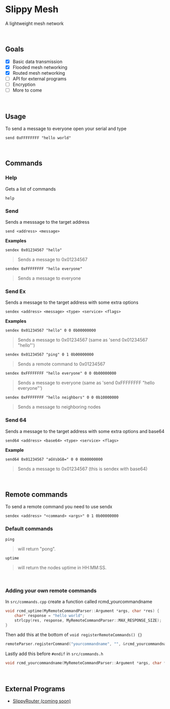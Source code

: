 # Slippy Mesh
A lightweight mesh network

<br>

## Goals
- [x] Basic data transmission
- [x] Flooded mesh networking
- [x] Routed mesh networking
- [ ] API for external programs
- [ ] Encryption
- [ ] More to come

<br>

## Usage
To send a message to everyone open your serial and type
```
send 0xFFFFFFFF "hello world"
```

<br>

## Commands
### Help
Gets a list of commands
```
help
```

### Send
Sends a messsage to the target address
```
send <address> <message>
```
**Examples**
```
sendex 0x01234567 "hello"
```
> Sends a message to 0x01234567

```
sendex 0xFFFFFFFF "hello everyone"
```
> Sends a message to everyone

### Send Ex
Sends a message to the target address with some extra options
```
sendex <address> <message> <type> <service> <flags>
```
**Examples**
```
sendex 0x01234567 "hello" 0 0 0b00000000
```
> Sends a message to 0x01234567 (same as 'send 0x01234567 "hello"')

```
sendex 0x01234567 "ping" 0 1 0b00000000
```
> Sends a remote command to 0x01234567

```
sendex 0xFFFFFFFF "hello everyone" 0 0 0b00000000
```
> Sends a message to everyone (same as 'send 0xFFFFFFFF "hello everyone"')

```
sendex 0xFFFFFFFF "hello neighbors" 0 0 0b10000000
```
> Sends a message to neighboring nodes

### Send 64
Sends a message to the target address with some extra options and base64
```
send64 <address> <base64> <type> <service> <flags>
```

**Example**
```
send64 0x01234567 "aGVsbG8=" 0 0 0b00000000
```
> Sends a message to 0x01234567 (this is sendex with base64)

<br>

## Remote commands
To send a remote command you need to use sendx
```
sendex <address> "<command> <args>" 0 1 0b00000000
```

### Default commands
```
ping
```
> will return "pong".

```
uptime
```
> will return the nodes uptime in HH:MM:SS.

<br>

### Adding your own remote commands

In `src/commands.cpp` create a function called rcmd_yourcommandname
```c++
void rcmd_uptime(MyRemoteCommandParser::Argument *args, char *res) {
    char* response = "hello world";
    strlcpy(res, response, MyRemoteCommandParser::MAX_RESPONSE_SIZE);
}
```

Then add this at the bottom of `void registerRemoteCommands() {}`
```c++
remoteParser.registerCommand("yourcommandname", "", &rcmd_yourcommandname);
```

Lastly add this before `#endif` in `src/commands.h`
```c++
void rcmd_yourcommandname(MyRemoteCommandParser::Argument *args, char *res);
```

<br>

## External Programs
 - [SlippyRouter (coming soon)](https://github.com/)
